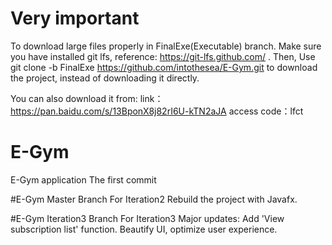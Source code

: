 # Very important

To download large files properly in FinalExe(Executable) branch. Make sure you have installed git lfs, reference: https://git-lfs.github.com/ . Then, Use git clone -b FinalExe https://github.com/intothesea/E-Gym.git to download the project, instead of downloading it directly.

You can also download it from: link：https://pan.baidu.com/s/13BponX8j82rI6U-kTN2aJA access code：lfct

# E-Gym
E-Gym application
The first commit


#E-Gym Master Branch
For Iteration2
Rebuild the project with Javafx.

#E-Gym Iteration3 Branch
For Iteration3
Major updates: Add 'View subscription list' function.
               Beautify UI, optimize user experience.
